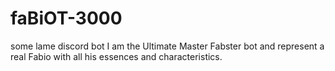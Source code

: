 # faBiOT-3000
some lame discord bot
I am the Ultimate Master Fabster bot and represent a real Fabio with all his essences and characteristics.
